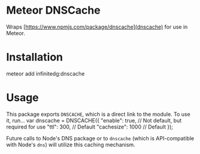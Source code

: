 # Meteor DNSCache

Wraps [https://www.npmjs.com/package/dnscache](dnscache) for use in Meteor.

# Installation

  meteor add infinitedg:dnscache

# Usage
This package exports `DNSCACHE`, which is a direct link to the module. To use it, run...
  var dnscache = DNSCACHE({
  	"enable": true, // Not default, but required for use
  	"ttl": 300, // Default
  	"cachesize": 1000 // Default
  });

Future calls to Node's DNS package or to `dnscache` (which is API-compatible with Node's `dns`) will utilize this caching mechanism.